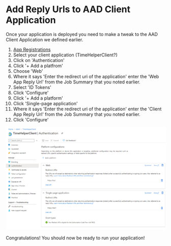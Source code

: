 # Add Reply Urls to AAD Client Application

Once your application is deployed you need to make a tweak to the AAD Client Application we defined earlier.

1. [App Registrations](https://portal.azure.com/#blade/Microsoft_AAD_IAM/ActiveDirectoryMenuBlade/RegisteredApps)
1. Select your client application (TimeHelperClient?)
1. Click on 'Authentication'
1. Click '+ Add a platfrom'
1. Choose 'Web'
1. Where it says 'Enter the redirect uri of the application' enter the 'Web App Reply Url' from the Job Summary that you noted earlier.
1. Select 'ID Tokens'
1. Click 'Configure'
1. Click '+ Add a platform'
1. Click 'Single-page application'
1. Where it says 'Enter the redirect uri of the application' enter the 'Client App Reply Url' from the Job Summary that you noted earlier.
1. Click 'Configure'

![TimeHelper client authentication configuration](docs/images/timehelperclient-authentication.png)

Congratulations! You should now be ready to run your application!
